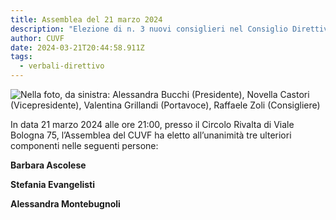 ```yaml
---
title: Assemblea del 21 marzo 2024
description: "Elezione di n. 3 nuovi consiglieri nel Consiglio Direttivo "
author: CUVF
date: 2024-03-21T20:44:58.911Z
tags:
  - verbali-direttivo
---
```

![Nella foto, da sinistra: Alessandra Bucchi (Presidente), Novella Castori (Vicepresidente), Valentina Grillandi (Portavoce), Raffaele Zoli (Consigliere) ](/static/img/foto-cuvf.jpg)

In data 21 marzo 2024 alle ore 21:00, presso il Circolo Rivalta di Viale Bologna 75, l’Assemblea del CUVF ha eletto all’unanimità tre ulteriori componenti nelle seguenti persone:  

**Barbara Ascolese**

**Stefania Evangelisti**

**Alessandra Montebugnoli**